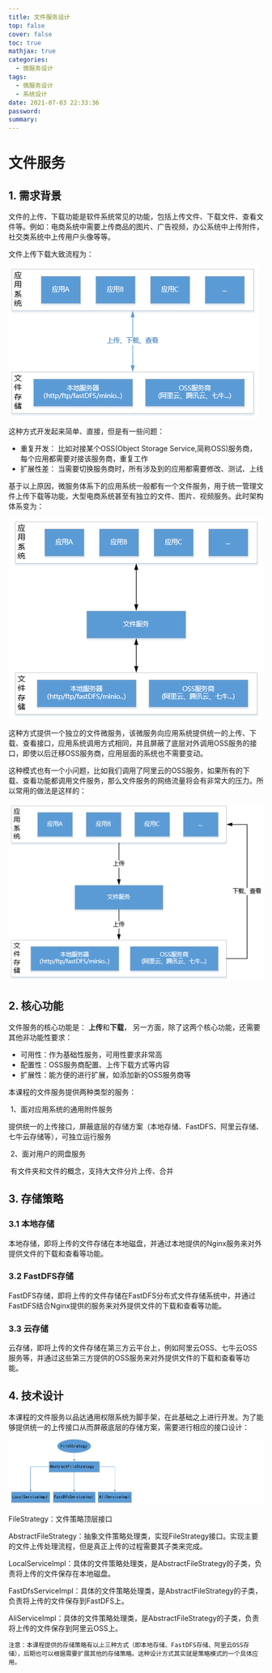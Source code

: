 ```yaml
---
title: 文件服务设计
top: false
cover: false
toc: true
mathjax: true
categories:
  - 微服务设计
tags:
  - 微服务设计
  - 系统设计
date: 2021-07-03 22:33:36
password:
summary:
---
```


# **文件服务**

## 1. 需求背景

文件的上传、下载功能是软件系统常见的功能，包括上传文件、下载文件、查看文件等。例如：电商系统中需要上传商品的图片、广告视频，办公系统中上传附件，社交类系统中上传用户头像等等。

文件上传下载大致流程为：

![1585711616132](https://raw.githubusercontent.com/lijinzedev/picture/main/img20210703223532.png)  

这种方式开发起来简单、直接，但是有一些问题：

- 重复开发： 比如对接某个OSS(Object Storage Service,简称OSS)服务商， 每个应用都需要对接该服务商，重复工作
- 扩展性差： 当需要切换服务商时，所有涉及到的应用都需要修改、测试、上线



基于以上原因，微服务体系下的应用系统一般都有一个文件服务，用于统一管理文件上传下载等功能，大型电商系统甚至有独立的文件、图片、视频服务。此时架构体系变为：

![1585712078385](https://raw.githubusercontent.com/lijinzedev/picture/main/img20210703223617.png) 

这种方式提供一个独立的文件微服务，该微服务向应用系统提供统一的上传、下载、查看接口，应用系统调用方式相同，并且屏蔽了底层对外调用OSS服务的接口，即使以后迁移OSS服务商，应用层面的系统也不需要变动。

这种模式也有一个小问题，比如我们调用了阿里云的OSS服务，如果所有的下载、查看功能都调用文件服务，那么文件服务的网络流量将会有非常大的压力。所以常用的做法是这样的：

![1585712407005](https://raw.githubusercontent.com/lijinzedev/picture/main/img20210703223622.png) 

## 2. 核心功能

文件服务的核心功能是： **上传**和**下载**， 另一方面，除了这两个核心功能，还需要其他非功能性要求：

- 可用性：作为基础性服务，可用性要求非常高
- 配置性：OSS服务商配置、上传下载方式等内容
- 扩展性：能方便的进行扩展，如添加新的OSS服务商等

本课程的文件服务提供两种类型的服务：

​	1、面对应用系统的通用附件服务

​			提供统一的上传接口，屏蔽底层的存储方案（本地存储、FastDFS、阿里云存储、七牛云存储等），可独立运行服务

​	2、面对用户的网盘服务

​			有文件夹和文件的概念，支持大文件分片上传、合并

## 3. 存储策略

### 3.1 本地存储

本地存储，即将上传的文件存储在本地磁盘，并通过本地提供的Nginx服务来对外提供文件的下载和查看等功能。

### 3.2 FastDFS存储

FastDFS存储，即将上传的文件存储在FastDFS分布式文件存储系统中，并通过FastDFS结合Nginx提供的服务来对外提供文件的下载和查看等功能。

### 3.3 云存储

云存储，即将上传的文件存储在第三方云平台上，例如阿里云OSS、七牛云OSS服务等，并通过这些第三方提供的OSS服务来对外提供文件的下载和查看等功能。

## 4. 技术设计

本课程的文件服务以品达通用权限系统为脚手架，在此基础之上进行开发。为了能够提供统一的上传接口从而屏蔽底层的存储方案，需要进行相应的接口设计：

![image-20200424152528386](https://raw.githubusercontent.com/lijinzedev/picture/main/img20210703223626.png)



FileStrategy：文件策略顶层接口

AbstractFileStrategy：抽象文件策略处理类，实现FileStrategy接口。实现主要的文件上传处理流程，但是真正上传的过程需要其子类来完成。

LocalServiceImpl：具体的文件策略处理类，是AbstractFileStrategy的子类，负责将上传的文件保存在本地磁盘。

FastDfsServiceImpl：具体的文件策略处理类，是AbstractFileStrategy的子类，负责将上传的文件保存到FastDFS上。

AliServiceImpl：具体的文件策略处理类，是AbstractFileStrategy的子类，负责将上传的文件保存到阿里云OSS上。

`注意：本课程提供的存储策略有以上三种方式（即本地存储、FastDFS存储、阿里云OSS存储），后期也可以根据需要扩展其他的存储策略。这种设计方式其实就是策略模式的一个具体应用。`




